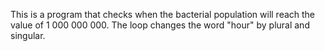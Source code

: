 This is a program that checks when the bacterial population will reach the value of 1 000 000 000. The loop changes the word "hour" by plural and singular.
